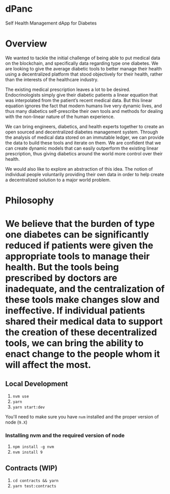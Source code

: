 # dPanc
Self Health Management dApp for Diabetes

# Overview

We wanted to tackle the initial challenge of being able to put medical data on the blockchain, and specifically data regarding type one diabetes. We are looking to give the average diabetic tools to better manage their health using a decentralized platform that stood objectively for their health, rather than the interests of the healthcare industry.

The existing medical prescription leaves a lot to be desired. Endocrinologists simply give their diabetic patients a linear equation that was interpolated from the patient’s recent medical data. But this linear equation ignores the fact that modern humans live very dynamic lives, and thus many diabetics self-prescribe their own tools and methods for dealing with the non-linear nature of the human experience.

We can bring engineers, diabetics, and health experts together to create an open sourced and decentralized diabetes management system. Through the analysis of medical data stored on an immutable ledger, we can provide the data to build these tools and iterate on them. We are confident that we can create dynamic models that can easily outperform the existing linear prescription, thus giving diabetics around the world more control over their health.

We would also like to explore an abstraction of this idea. The notion of individual people voluntarily providing their own data in order to help create a decentralized solution to a major world problem.

# Philosophy

We believe that the burden of type one diabetes can be significantly reduced if patients were given the appropriate tools to manage their health. But the tools being prescribed by doctors are inadequate, and the centralization of these tools make changes slow and ineffective. If individual patients shared their medical data to support the creation of these decentralized tools, we can bring the ability to enact change to the people whom it will affect the most.
=======
## Local Development

1. `nvm use`
2. `yarn`
3. `yarn start:dev`

You'll need to make sure you have `nvm` installed and the proper version of node (`9.X`)

### Installing nvm and the required version of node

1. `npm install -g nvm`
2. `nvm install 9`


## Contracts (WIP)

1. `cd contracts && yarn`
2. `yarn test:contracts`
